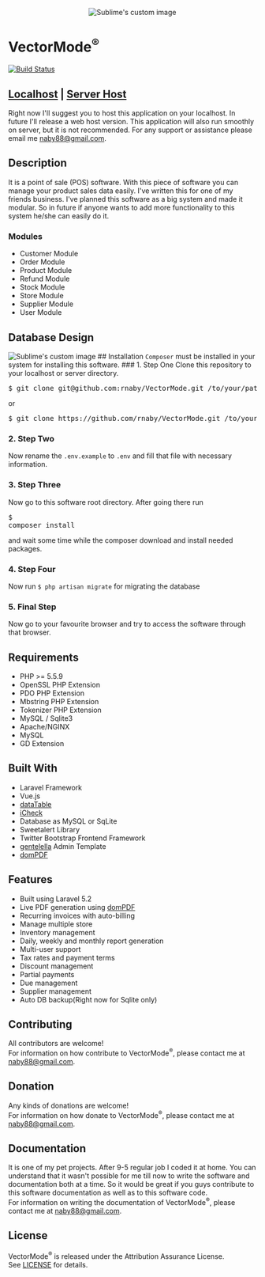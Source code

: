 <p align="center">
  <img src="https://raw.githubusercontent.com/rnaby/VectorMode/master/public/images/vectormode.png" alt="Sublime's custom image"/>
</p>

# VectorMode<sup>®</sup>

[![Build Status](https://travis-ci.org/rnaby/VectorMode.svg?branch=master)](https://travis-ci.org/rnaby/VectorMode)

## [Localhost](https://github.com/rnaby/VectorMode) | [Server Host](https://github.com/rnaby/VectorMode)

Right now I'll suggest you to host this application on your localhost. In future I'll release a web host version. This application will also run smoothly on server, but it is not recommended. For any support or assistance please email  me naby88@gmail.com.

## Description
It is a point of sale (POS) software. With this piece of software you can manage your product sales data easily. I've written this for one of my friends business. I've planned this software as a big system and made it modular. So in future if anyone wants to add more functionality to this system he/she can easily do it.

### Modules
* Customer Module
* Order Module
* Product Module
* Refund Module
* Stock Module
* Store Module
* Supplier Module
* User Module

## Database Design
<img src="https://raw.githubusercontent.com/rnaby/VectorMode/master/public/images/db_vectormode.png" alt="Sublime's custom image"/>
## Installation
<code>Composer</code> must be installed in your system for installing this software.
### 1. Step One
Clone this repository to your localhost or server directory.
<pre>$ git clone git@github.com:rnaby/VectorMode.git /to/your/path</pre>
or
<pre>$ git clone https://github.com/rnaby/VectorMode.git /to/your/path</pre>

### 2. Step Two
Now rename the <code>.env.example</code> to <code>.env</code> and fill that file with necessary information.

### 3. Step Three
Now go to this software root directory. After going there run <pre>$ composer install</pre> and wait some time while the composer download and install needed packages.

### 4. Step Four
Now run <code>$ php artisan migrate</code> for migrating the database

### 5. Final Step
Now go to your favourite browser and try to access the software through that browser.

## Requirements
* PHP >= 5.5.9
* OpenSSL PHP Extension
* PDO PHP Extension
* Mbstring PHP Extension
* Tokenizer PHP Extension
* MySQL / Sqlite3
* Apache/NGINX
* MySQL
* GD Extension

## Built With
* Laravel Framework
* Vue.js
* [dataTable](https://datatables.net/)
* [iCheck](http://icheck.fronteed.com/)
* Database as MySQL or SqLite
* Sweetalert Library
* Twitter Bootstrap Frontend Framework
* [gentelella](https://github.com/puikinsh/gentelella) Admin Template
* [domPDF](https://dompdf.github.io/)

## Features
* Built using Laravel 5.2
* Live PDF generation using [domPDF](https://dompdf.github.io/)
* Recurring invoices with auto-billing
* Manage multiple store
* Inventory management
* Daily, weekly and monthly report generation
* Multi-user support
* Tax rates and payment terms
* Discount management
* Partial payments
* Due management
* Supplier management
* Auto DB backup(Right now for Sqlite only)

## Contributing
All contributors are welcome!  
For information on how contribute to VectorMode<sup>®</sup>, please contact me at naby88@gmail.com.

## Donation
Any kinds of donations are welcome!  
For information on how donate to VectorMode<sup>®</sup>, please contact me at naby88@gmail.com.

## Documentation
It is one of my pet projects. After 9-5 regular job I coded it at home. You can understand that it wasn't possible for me till now to write the software and documentation both at a time. So it would be great if you guys contribute to this software documentation as well as to this software code.  
For information on writing the documentation of VectorMode<sup>®</sup>, please contact me at naby88@gmail.com.

## License
VectorMode<sup>®</sup> is released under the Attribution Assurance License.  
See [LICENSE](LICENSE) for details.
